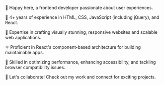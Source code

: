 
👋 Happy here, a frontend developer passionate about user experiences.

💼 4+ years of experience in HTML, CSS, JavaScript (including jQuery), and React.

🚀 Expertise in crafting visually stunning, responsive websites and scalable web applications.

⚛️ Proficient in React's component-based architecture for building maintainable apps.

🔧 Skilled in optimizing performance, enhancing accessibility, and tackling browser compatibility issues.

🌟 Let's collaborate! Check out my work and connect for exciting projects.
